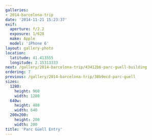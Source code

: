 ```yaml
---
galleries:
- 2014-barcelona-trip
date: '2014-11-21 15:23:37'
exif:
  aperture: f/2.2
  exposure: 1/628
  make: Apple
  model: 'iPhone 6'
layout: gallery-photo
location:
  latitude: 41.413555
  longitude: 2.15313333
next: /gallery/2014-barcelona-trip/43412b6-parc-guell-building
ordering: 7
previous: /gallery/2014-barcelona-trip/38b9ecd-parc-guell
sizes:
  1280:
    height: 960
    width: 1280
  640w:
    height: 480
    width: 640
  200x200:
    height: 200
    width: 200
title: 'Parc Güell Entry'
---
```

